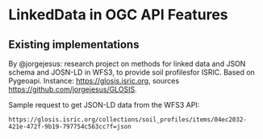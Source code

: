 # LinkedData in OGC API Features

## Existing implementations
By @jorgejesus: research project on methods for linked data and JSON schema and JOSN-LD in WFS3, to provide soil profilesfor ISRIC. Based on Pygeoapi. Instance: https://glosis.isric.org, sources https://github.com/jorgejesus/GLOSIS.

Sample request to get JSON-LD data from the WFS3 API:
```
https://glosis.isric.org/collections/soil_profiles/items/04ec2032-421e-472f-9b19-797754c563cc?f=json
```
